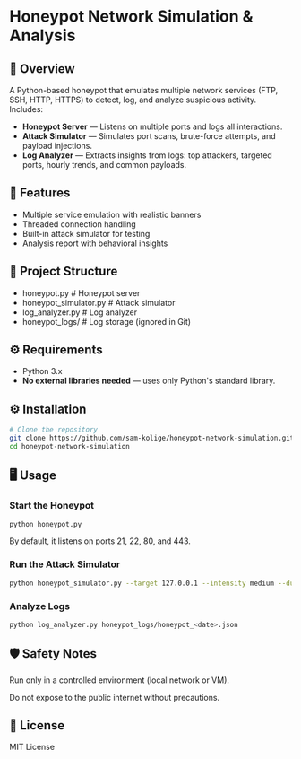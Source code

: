 # Honeypot Network Simulation & Analysis

## 📌 Overview
A Python-based honeypot that emulates multiple network services (FTP, SSH, HTTP, HTTPS) to detect, log, and analyze suspicious activity.  
Includes:
- **Honeypot Server** — Listens on multiple ports and logs all interactions.
- **Attack Simulator** — Simulates port scans, brute-force attempts, and payload injections.
- **Log Analyzer** — Extracts insights from logs: top attackers, targeted ports, hourly trends, and common payloads.

## 🚀 Features
- Multiple service emulation with realistic banners
- Threaded connection handling
- Built-in attack simulator for testing
- Analysis report with behavioral insights

## 📂 Project Structure
- honeypot.py # Honeypot server
- honeypot_simulator.py # Attack simulator
- log_analyzer.py # Log analyzer
- honeypot_logs/ # Log storage (ignored in Git)

## ⚙️ Requirements
- Python 3.x  
- **No external libraries needed** — uses only Python's standard library.


## ⚙️ Installation
```bash
# Clone the repository
git clone https://github.com/sam-kolige/honeypot-network-simulation.git
cd honeypot-network-simulation
```


## 🖥 Usage

### Start the Honeypot
```bash
python honeypot.py
```
By default, it listens on ports 21, 22, 80, and 443.

### Run the Attack Simulator
```bash
python honeypot_simulator.py --target 127.0.0.1 --intensity medium --duration 60
```

### Analyze Logs
```bash 
python log_analyzer.py honeypot_logs/honeypot_<date>.json
```

## 🛡 Safety Notes

Run only in a controlled environment (local network or VM).

Do not expose to the public internet without precautions.


## 📜 License

MIT License


